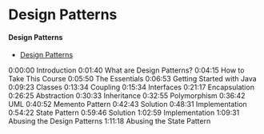 # Design Patterns

#### Design Patterns ####

- [Design Patterns](design-patterns/)

0:00:00 Introduction
0:01:40 What are Design Patterns? 
0:04:15 How to Take This Course 
0:05:50 The Essentials
0:06:53 Getting Started with Java 
0:09:23 Classes
0:13:34 Coupling
0:15:34 Interfaces
0:21:17 Encapsulation
0:26:25 Abstraction
0:30:33 Inheritance
0:32:55 Polymorphism
0:36:42 UML
0:40:52 Memento Pattern
0:42:43 Solution
0:48:31 Implementation
0:54:22 State Pattern
0:59:46 Solution
1:02:59 Implementation
1:09:31 Abusing the Design Patterns 
1:11:18 Abusing the State Pattern
